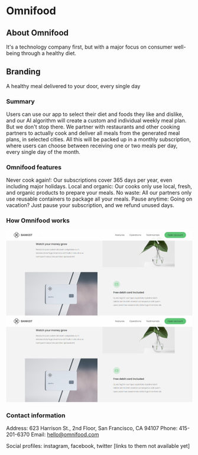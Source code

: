 # Omnifood

## About Omnifood

It's a technology company first, but with a major focus on consumer well-being through a healthy diet.

## Branding

A healthy meal delivered to your door, every single day

### Summary

Users can use our app to select their diet and foods they like and dislike, and our AI algorithm will create a custom and individual weekly meal plan. But we don't stop there. We partner with restaurants and other cooking partners to actually cook and deliver all meals from the generated meal plans, in selected cities. All this will be packed up in a monthly subscription, where users can choose between receiving one or two meals per day, every single day of the month.

### Omnifood features

Never cook again!: Our subscriptions cover 365 days per year, even including major holidays.
Local and organic: Our cooks only use local, fresh, and organic products to prepare your meals.
No waste: All our partners only use reusable containers to package all your meals.
Pause anytime: Going on vacation? Just pause your subscription, and we refund unused days.

### How Omnifood works

![alt text](https://github.com/Temitayo40/Bankist-App/blob/master/img/snap-shot2.png)
![alt text](https://github.com/Temitayo40/Bankist-App/blob/master/img/snap-shot2.png)

### Contact information

Address: 623 Harrison St., 2nd Floor, San Francisco, CA 94107
Phone: 415-201-6370
Email: hello@omnifood.com

Social profiles: instagram, facebook, twitter [links to them not available yet]
